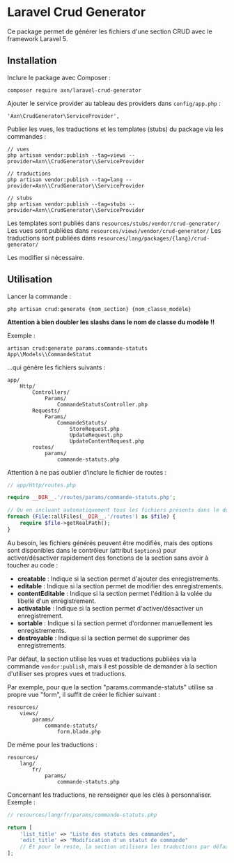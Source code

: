# Laravel Crud Generator

Ce package permet de générer les fichiers d'une section CRUD avec le framework Laravel 5.

## Installation

Inclure le package avec Composer :

```
composer require axn/laravel-crud-generator
```

Ajouter le service provider au tableau des providers dans `config/app.php` :

```
'Axn\CrudGenerator\ServiceProvider',
```

Publier les vues, les traductions et les templates (stubs) du package via les commandes :

```
// vues
php artisan vendor:publish --tag=views --provider=Axn\\CrudGenerator\\ServiceProvider

// traductions
php artisan vendor:publish --tag=lang --provider=Axn\\CrudGenerator\\ServiceProvider

// stubs
php artisan vendor:publish --tag=stubs --provider=Axn\\CrudGenerator\\ServiceProvider
```

Les templates sont publiés dans `resources/stubs/vendor/crud-generator/`
Les vues sont publiées dans `resources/views/vendor/crud-generator/`
Les traductions sont publiées dans `resources/lang/packages/{lang}/crud-generator/`

Les modifier si nécessaire.

## Utilisation

Lancer la commande :

```
php artisan crud:generate {nom_section} {nom_classe_modèle}
```

**Attention à bien doubler les slashs dans le nom de classe du modèle !!**

Exemple :

```
artisan crud:generate params.commande-statuts App\\Models\\CommandeStatut
```

...qui génère les fichiers suivants :

```
app/
    Http/
        Controllers/
            Params/
                CommandeStatutsController.php
        Requests/
            Params/
                CommandeStatuts/
                    StoreRequest.php
                    UpdateRequest.php
                    UpdateContentRequest.php
        routes/
            params/
                commande-statuts.php
```

Attention à ne pas oublier d'inclure le fichier de routes :

```php
// app/Http/routes.php

require __DIR__.'/routes/params/commande-statuts.php';

// Ou en incluant automatiquement tous les fichiers présents dans le dossier "routes" :
foreach (File::allFiles(__DIR__.'/routes') as $file) {
    require $file->getRealPath();
}
```

Au besoin, les fichiers générés peuvent être modifiés, mais des options sont disponibles
dans le contrôleur (attribut `$options`) pour activer/désactiver rapidement des fonctions
de la section sans avoir à toucher au code :

- **creatable** : Indique si la section permet d'ajouter des enregistrements.
- **editable** : Indique si la section permet de modifier des enregistrements.
- **contentEditable** : Indique si la section permet l'édition à la volée du libellé d'un enregistrement.
- **activatable** : Indique si la section permet d'activer/désactiver un enregistrement.
- **sortable** : Indique si la section permet d'ordonner manuellement les enregistrements.
- **destroyable** : Indique si la section permet de supprimer des enregistrements.

Par défaut, la section utilise les vues et traductions publiées via la commande
`vendor:publish`, mais il est possible de demander à la section d'utiliser ses
propres vues et traductions.

Par exemple, pour que la section "params.commande-statuts" utilise sa propre vue
"form", il suffit de créer le fichier suivant :

```
resources/
    views/
        params/
            commande-statuts/
                form.blade.php
```

De même pour les traductions :

```
resources/
    lang/
        fr/
            params/
                commande-statuts.php
```

Concernant les traductions, ne renseigner que les clés à personnaliser. Exemple :

```php
// resources/lang/fr/params/commande-statuts.php

return [
    'list_title' => "Liste des statuts des commandes",
    'edit_title' => "Modification d'un statut de commande"
    // Et pour le reste, la section utilisera les traductions par défaut.
];
```
